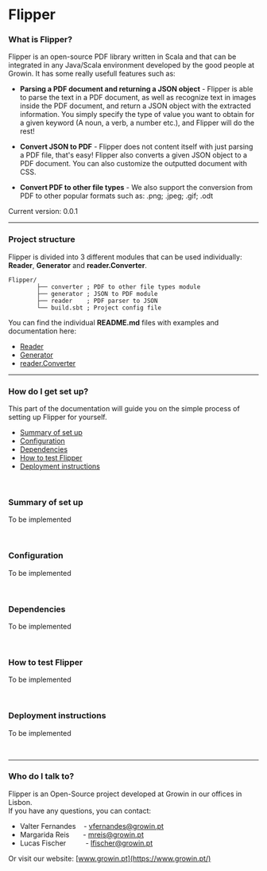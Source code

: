 # Flipper
### What is Flipper? ###

Flipper is an open-source PDF library written in Scala and that can be integrated in any Java/Scala environment developed by the good people at Growin. It has some really usefull features such as: 
* **Parsing a PDF document and returning a JSON object** - Flipper is able to parse the text in a PDF document,
 as well as recognize text in images inside the PDF document,
 and return a JSON object with the extracted information. You simply specify the type of value you want to obtain
 for a given keyword (A noun, a verb, a number etc.), and Flipper will do the rest!
 
 * **Convert JSON to PDF** - Flipper does not content itself with just parsing a PDF file, that's easy!
 Flipper also converts a given JSON object to a PDF document. You can also customize the outputted document
 with CSS.
 
 * **Convert PDF to other file types** - We also support the conversion from PDF to other popular
 formats such as: .png; .jpeg; .gif; .odt
 
 Current version: 0.0.1
 
 ---
 
### Project structure ###

Flipper is divided into 3 different modules that can be used individually: **Reader**, **Generator** and **reader.Converter**.


```
Flipper/
        ├── converter ; PDF to other file types module
        ├── generator ; JSON to PDF module
        ├── reader    ; PDF parser to JSON
        └── build.sbt ; Project config file
```

You can find the individual **README.md** files with examples and documentation here:
* [Reader](./reader/README.md)
* [Generator](./generator/README.md)
* [reader.Converter](./converter/README.md)
 
 
---


### How do I get set up? ###

This part of the documentation will guide you on the simple process of setting up Flipper for yourself.

* [Summary of set up](#summary-of-set-up)
* [Configuration](#configuration)
* [Dependencies](#dependencies)
* [How to test Flipper](#how-to-test-flipper)
* [Deployment instructions](#deployment-instructions)

<br/>

### Summary of set up

To be implemented

<br/>

### Configuration

To be implemented

<br/>

### Dependencies

To be implemented

<br/>

### How to test Flipper

To be implemented

<br/>

### Deployment instructions

To be implemented

<br/>
 
---

### Who do I talk to? ###

Flipper is an Open-Source project developed at Growin in our offices in Lisbon.
 <br/> If you have any questions, you can contact:
 
 * Valter Fernandes  &nbsp; &nbsp;- vfernandes@growin.pt
 * Margarida Reis   &nbsp; &nbsp; &nbsp; - mreis@growin.pt
 * Lucas Fischer    &nbsp; &nbsp; &nbsp; &nbsp;&nbsp; - lfischer@growin.pt

Or visit our website: [www.growin.pt](https://www.growin.pt/)


